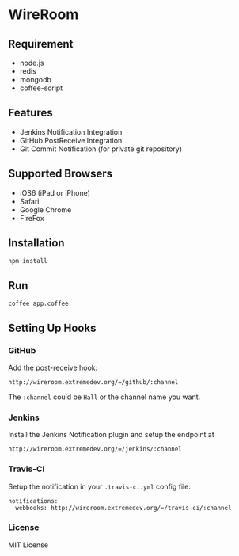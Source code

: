 WireRoom
===========


Requirement
-----------

- node.js
- redis
- mongodb
- coffee-script

Features
--------

* Jenkins Notification Integration
* GitHub PostReceive Integration
* Git Commit Notification (for private git repository)


Supported Browsers
------------------
* iOS6 (iPad or iPhone)
* Safari
* Google Chrome
* FireFox

Installation
------------

    npm install


Run
---

    coffee app.coffee

Setting Up Hooks
----------------

### GitHub

Add the post-receive hook:

    http://wireroom.extremedev.org/=/github/:channel

The `:channel` could be `Hall` or the channel name you want.


### Jenkins

Install the Jenkins Notification plugin and setup the endpoint at

    http://wireroom.extremedev.org/=/jenkins/:channel

### Travis-CI

Setup the notification in your `.travis-ci.yml` config file:

    notifications:
      webbooks: http://wireroom.extremedev.org/=/travis-ci/:channel


### License

MIT License

